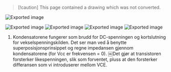 > [!caution] This page contained a drawing which was not converted.   

![Exported image](Exported%20image%2020240415112816-0.png)

![Exported image](Exported%20image%2020240415112816-1.png) ![Exported image](Exported%20image%2020240415112816-2.png) ![Exported image](Exported%20image%2020240415112816-3.png) ![Exported image](Exported%20image%2020240415112816-4.png)                                                                                                                                                                                                                                                                                                                                                                                                                                                                                                                                                                                                                                                                                                                                                                                                                                                                                                                                                                                                                                                                                                                                                                                                                                                                                                                                                      

1. Kondensatorene fungerer som brudd for DC-spenningen og kortslutning for vekselspenningskilden. Det ser man ved å benytte superposisjonsprinsippet og regne impedansen gjennom kondensatorene (for Vcc er frekvensen = 0). ￼Det gjør at transistoren forsterker likespenningen, slik som forventet, pluss at den forsterker differansen som vi introduserer mellom VCE.